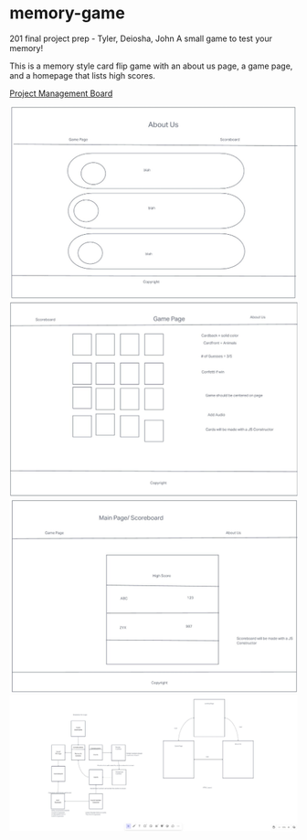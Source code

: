 # memory-game

201 final project prep - Tyler, Deiosha, John
A small game to test your memory!

This is a memory style card flip game with an about us page, a game page, and a homepage that lists high scores.

[Project Management Board](https://github.com/orgs/Card-Flip/projects/2/views/1)  

![Wireframe About Us](Wireframe/whiteboard_-_about_us.jpg)  
![Wireframe Game](Wireframe/whiteboard_-_game_page.jpg)  
![Wireframe Landing Page](Wireframe/whiteboard_-_landing_page.jpg)  
![Domain Model](Wireframe/domain_model.jpg)  
